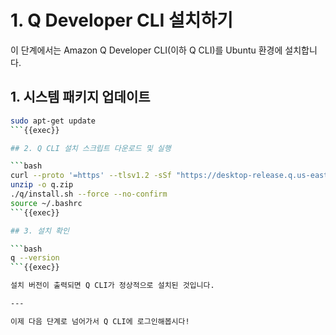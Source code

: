 # 1. Q Developer CLI 설치하기

이 단계에서는 Amazon Q Developer CLI(이하 Q CLI)를 Ubuntu 환경에 설치합니다.

## 1. 시스템 패키지 업데이트

```bash
sudo apt-get update
```{{exec}}

## 2. Q CLI 설치 스크립트 다운로드 및 실행

```bash
curl --proto '=https' --tlsv1.2 -sSf "https://desktop-release.q.us-east-1.amazonaws.com/latest/q-x86_64-linux.zip" -o "q.zip"
unzip -o q.zip
./q/install.sh --force --no-confirm
source ~/.bashrc
```{{exec}}

## 3. 설치 확인

```bash
q --version
```{{exec}}

설치 버전이 출력되면 Q CLI가 정상적으로 설치된 것입니다.

---

이제 다음 단계로 넘어가서 Q CLI에 로그인해봅시다!
